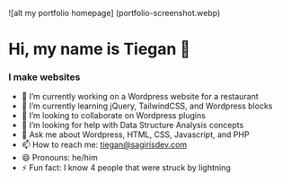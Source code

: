 ![alt my portfolio homepage] (portfolio-screenshot.webp)

# Hi, my name is Tiegan 👋

### I make websites

- 🔭 I’m currently working on a Wordpress website for a restaurant
- 🌱 I’m currently learning jQuery, TailwindCSS, and Wordpress blocks
- 👯 I’m looking to collaborate on Wordpress plugins
- 🤔 I’m looking for help with Data Structure Analysis concepts
- 💬 Ask me about Wordpress, HTML, CSS, Javascript, and PHP
- 📫 How to reach me: tiegan@sagirisdev.com
- 😄 Pronouns: he/him
- ⚡ Fun fact: I know 4 people that were struck by lightning

